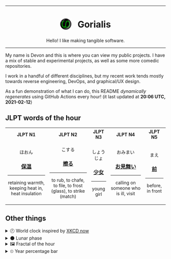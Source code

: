 ***

<h1 align="center">
<sub>
    <img src="readme/resources/avatar.png" height="36">
</sub>
&nbsp;
Gorialis
</h1>
<p align="center">
Hello! I like making tangible software.
</p>

***

My name is Devon and this is where you can view my public projects. I have a mix of stable and experimental projects, as well as some more comedic repositories.

I work in a handful of different disciplines, but my recent work tends mostly towards reverse engineering, DevOps, and graphical/UX design.

As a fun demonstration of what I can do, this README *dynamically regenerates* using GitHub Actions every hour! (it last updated at **20:06 UTC, 2021-02-12**)

<h2>JLPT words of the hour</h2>
<table>
    <tr>
        <th>JLPT N1</th>
        <th>JLPT N2</th>
        <th>JLPT N3</th>
        <th>JLPT N4</th>
        <th>JLPT N5</th>
    </tr>
    <tr>
        <td>
            <p align="center">ほおん</p>
            <h3 align="center"><b><a href="https://jisho.org/search/%E4%BF%9D%E6%B8%A9">保温</a></b></h3>
            <hr>
            <p align="center">retaining warmth,<wbr> keeping heat in,<wbr> heat insulation</p>
        </td>
        <td>
            <p align="center">こする</p>
            <h3 align="center"><b><a href="https://jisho.org/search/%E6%93%A6%E3%82%8B">擦る</a></b></h3>
            <hr>
            <p align="center">to rub,<wbr> to chafe,<wbr> to file,<wbr> to frost (glass),<wbr> to strike (match)</p>
        </td>
        <td>
            <p align="center">しょうじょ</p>
            <h3 align="center"><b><a href="https://jisho.org/search/%E5%B0%91%E5%A5%B3">少女</a></b></h3>
            <hr>
            <p align="center">young girl</p>
        </td>
        <td>
            <p align="center">おみまい</p>
            <h3 align="center"><b><a href="https://jisho.org/search/%E3%81%8A%E8%A6%8B%E8%88%9E%E3%81%84">お見舞い</a></b></h3>
            <hr>
            <p align="center">calling on someone who is ill,<wbr> visit</p>
        </td>
        <td>
            <p align="center">まえ</p>
            <h3 align="center"><b><a href="https://jisho.org/search/%E5%89%8D">前</a></b></h3>
            <hr>
            <p align="center">before,<wbr> in front</p>
        </td>
    </tr>
</table>

<h2>Other things</h2>
<details>
<summary>🕗  World clock inspired by <a href="https://xkcd.com/now">XKCD now</a></summary>

> <img src="generated/now.png" width="512">

</details>
<details>
<summary>🌑 Lunar phase</summary>

The moon is approximately 5.76% through its phase (New Moon).

</details>
<details>
<summary>&#x1f5bc; Fractal of the hour</summary>

> <img src="generated/fractal.png" width="512">

</details>
<details>
<summary>&#x23f2; Year percentage bar</summary>
<pre><code>2021 [██▁▁▁▁▁▁▁▁▁▁▁▁▁▁▁▁▁▁] 11.74%</code></pre>
</details>
